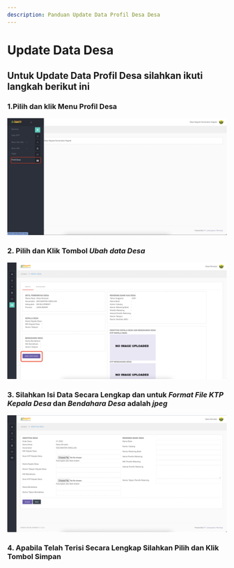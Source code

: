 ```yaml
---
description: Panduan Update Data Profil Desa Desa
---
```


# Update Data Desa

## Untuk Update Data Profil Desa silahkan ikuti langkah berikut ini

### 1.Pilih dan klik Menu **Profil Desa**  

![Lokasi Menu Profil Desa](.gitbook/assets/screen-shot-2021-07-24-at-13.09.39.png)

### 2. Pilih dan Klik Tombol _**Ubah data Desa**_

![Tampilan Halaman Menu Profil Desa](.gitbook/assets/screen-shot-2021-07-24-at-13.59.10.png)

### 3. Silahkan Isi Data Secara Lengkap dan untuk _**Format File KTP Kepala Desa**_ dan _**Bendahara Desa**_ adalah _**jpeg**_

![Tampilan Halaman Input Menu Profil Desa](.gitbook/assets/screen-shot-2021-07-24-at-13.59.36.png)

### 4. Apabila Telah Terisi Secara Lengkap Silahkan Pilih dan Klik Tombol **Simpan**

